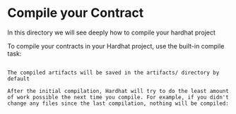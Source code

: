 # Compile your Contract

In this directory we will see deeply how to compile your hardhat project

To compile your contracts in your Hardhat project, use the built-in compile task:
```npx hardhat compile

The compiled artifacts will be saved in the artifacts/ directory by default

After the initial compilation, Hardhat will try to do the least amount of work possible the next time you compile. For example, if you didn't change any files since the last compilation, nothing will be compiled:

